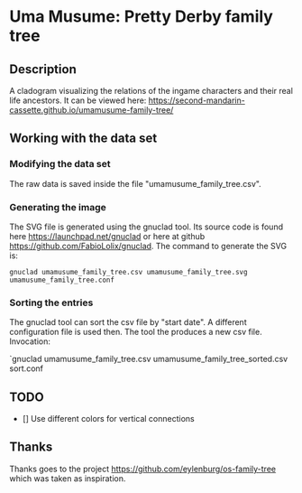 # Uma Musume: Pretty Derby family tree
## Description
A cladogram visualizing the relations of the ingame characters and their real life ancestors. It can be viewed here: https://second-mandarin-cassette.github.io/umamusume-family-tree/

## Working with the data set

### Modifying the data set
The raw data is saved inside the file "umamusume_family_tree.csv".

### Generating the image
The SVG file is generated using the gnuclad tool. Its source code is found here https://launchpad.net/gnuclad or here at github https://github.com/FabioLolix/gnuclad.
The command to generate the SVG is:

`gnuclad umamusume_family_tree.csv umamusume_family_tree.svg umamusume_family_tree.conf`

### Sorting the entries
The gnuclad tool can sort the csv file by "start date". A different configuration file is used then. The tool the produces a new csv file. Invocation:

`gnuclad umamusume_family_tree.csv umamusume_family_tree_sorted.csv sort.conf

## TODO
- [] Use different colors for vertical connections

## Thanks
Thanks goes to the project https://github.com/eylenburg/os-family-tree which was taken as inspiration.
